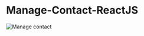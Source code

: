 # Manage-Contact-ReactJS

![Manage contact](https://github.com/Devesh-20/Manage-Contact-ReactJS/assets/103423370/3fee2f2c-b845-400f-b7ea-d76c2e873114)
